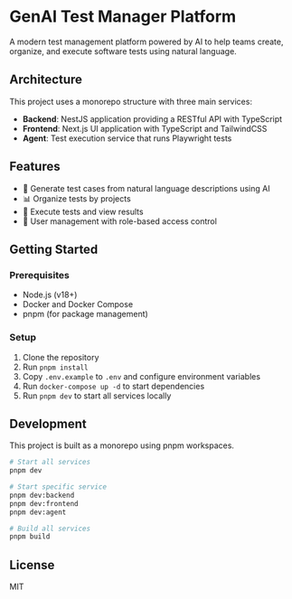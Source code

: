 # GenAI Test Manager Platform

A modern test management platform powered by AI to help teams create, organize, and execute software tests using natural language.

## Architecture

This project uses a monorepo structure with three main services:

- **Backend**: NestJS application providing a RESTful API with TypeScript
- **Frontend**: Next.js UI application with TypeScript and TailwindCSS
- **Agent**: Test execution service that runs Playwright tests

## Features

- 🧠 Generate test cases from natural language descriptions using AI
- 📊 Organize tests by projects
- 🚀 Execute tests and view results
- 👥 User management with role-based access control

## Getting Started

### Prerequisites

- Node.js (v18+)
- Docker and Docker Compose
- pnpm (for package management)

### Setup

1. Clone the repository
2. Run `pnpm install`
3. Copy `.env.example` to `.env` and configure environment variables
4. Run `docker-compose up -d` to start dependencies
5. Run `pnpm dev` to start all services locally

## Development

This project is built as a monorepo using pnpm workspaces.

```bash
# Start all services
pnpm dev

# Start specific service
pnpm dev:backend
pnpm dev:frontend
pnpm dev:agent

# Build all services
pnpm build
```

## License

MIT
